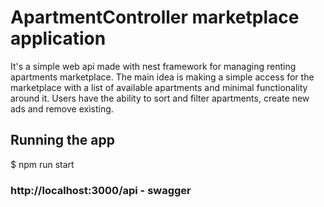# ApartmentController marketplace application

It's a simple web api made with nest framework for managing renting apartments marketplace. The main idea is making a simple access for the marketplace with a list of available apartments and minimal functionality around it. Users have the ability to sort and filter apartments, create new ads and remove existing.




## Running the app

$ npm run start

### http://localhost:3000/api - swagger